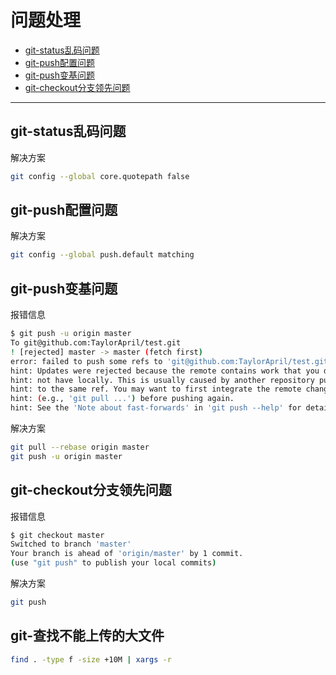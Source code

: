 # 问题处理

-   [git-status乱码问题](#git-status乱码问题)
-   [git-push配置问题](#git-push配置问题)
-   [git-push变基问题](#git-push变基问题)
-   [git-checkout分支领先问题](#git-checkout分支领先问题)

------

## git-status乱码问题

解决方案

```bash
git config --global core.quotepath false
```

## git-push配置问题

解决方案

```bash
git config --global push.default matching
```

## git-push变基问题

报错信息

```bash
$ git push -u origin master
To git@github.com:TaylorApril/test.git
! [rejected] master -> master (fetch first)
error: failed to push some refs to 'git@github.com:TaylorApril/test.git'
hint: Updates were rejected because the remote contains work that you do
hint: not have locally. This is usually caused by another repository pushing
hint: to the same ref. You may want to first integrate the remote changes
hint: (e.g., 'git pull ...') before pushing again.
hint: See the 'Note about fast-forwards' in 'git push --help' for details.
```

解决方案

```bash
git pull --rebase origin master
git push -u origin master
```

## git-checkout分支领先问题

报错信息

```bash
$ git checkout master
Switched to branch 'master'
Your branch is ahead of 'origin/master' by 1 commit.
(use "git push" to publish your local commits)
```

解决方案

```bash
git push
```

## git-查找不能上传的大文件

```bash
find . -type f -size +10M | xargs -r
```


